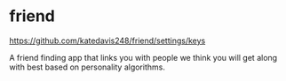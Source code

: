 # friend
https://github.com/katedavis248/friend/settings/keys

A friend finding app that links you with people we think you will get along with best based on personality algorithms.

